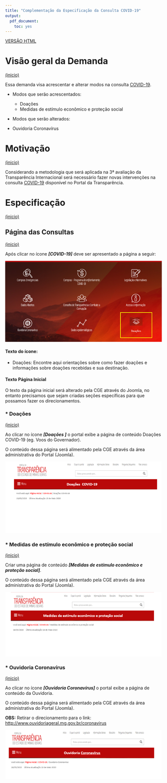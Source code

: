 ```yaml
---
title: "Complementação da Especificação da Consulta COVID-19"
output:
  pdf_document:
    toc: yes
---
```

[VERSÃO HTML]()

# Visão geral da Demanda
<a href="#top">(inicio)</a>

Essa demanda visa acrescentar e alterar modos na consulta  [COVID-19](http://transparencia.mg.gov.br/covid-19).

* Modos que serão acrescentados:
  * Doações
  * Medidas de estímulo econômico e proteção social


* Modos que serão alterados:
 * Ouvidoria Coronavírus

# Motivação
<a href="#top">(inicio)</a>

Considerando a metodologia que será aplicada na 3ª avaliação da Transparência Internacional será necessário fazer novas intervenções na consulta [COVID-19](http://transparencia.mg.gov.br/covid-19) disponível no Portal da Transparência.

# Especificação
<a href="#top">(inicio)</a>

## Página das Consultas
<a href="#top">(inicio)</a>

Após clicar no ícone ___[COVID-19]___ deve ser apresentado a página a seguir:

![](static/pagina-consultas-covid19-doacao.png)

#### __Texto do ícone:__

* Doações: Encontre aqui orientações sobre como fazer doações e informações sobre doações recebidas e sua destinação.

#### __Texto Página Inicial__

O texto da página inicial será alterado pela CGE através do Joomla, no entanto precisamos que sejam criadas seções específicas para que possamos fazer os direcionamentos.


### * Doações
<a href="#top">(inicio)</a>

Ao clicar no ícone ___[Doações ]___ o portal exibe a página de conteúdo Doações COVID-19 (eg. Voos do Governador).

O conteúdo dessa página será alimentado pela CGE através da área administrativa do Portal (Joomla).

![](static/pagina-conteudo-doacoes.png)

### * Medidas de estímulo econômico e proteção social
<a href="#top">(inicio)</a>

Criar uma página de conteúdo ___[Medidas de estímulo econômico e proteção social]___.

O conteúdo dessa página será alimentado pela CGE através da área administrativa do Portal (Joomla).

![](static/pagina-conteudo-medidas-estimulo.png)

### * Ouvidoria Coronavírus
<a href="#top">(inicio)</a>

Ao clicar no ícone ___[Ouvidoria Coronavírus]___ o portal exibe a página de conteúdo da Ouvidoria.

O conteúdo dessa página será alimentado pela CGE através da área administrativa do Portal (Joomla).

**OBS:** Retirar o direcionamento para o link: http://www.ouvidoriageral.mg.gov.br/coronavirus


![](static/pagina-conteudo-ouvidoria.png)
